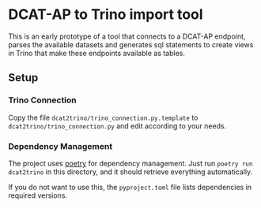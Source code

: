 # DCAT-AP to Trino import tool

This is an early prototype of a tool that connects to a DCAT-AP endpoint, parses the available datasets and generates sql statements to create views in Trino that make these endpoints available as tables.



## Setup
### Trino Connection
Copy the file `dcat2trino/trino_connection.py.template` to `dcat2trino/trino_connection.py` and edit according to your needs.

### Dependency Management
The project uses [poetry](https://python-poetry.org/) for dependency management.
Just run `poetry run dcat2trino` in this directory, and it should retrieve everything automatically.


If you do not want to use this, the `pyproject.toml` file lists dependencies in required versions.